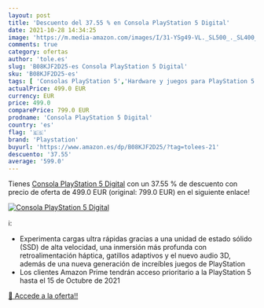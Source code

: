 ```yaml
---
layout: post
title: 'Descuento del 37.55 % en Consola PlayStation 5 Digital'
date: 2021-10-28 14:34:25
image: 'https://m.media-amazon.com/images/I/31-YSg49-VL._SL500_._SL400_.jpg'
comments: true
category: ofertas
author: 'tole.es'
slug: 'B08KJF2D25-es Consola PlayStation 5 Digital'
sku: 'B08KJF2D25-es'
tags: [ 'Consolas PlayStation 5','Hardware y juegos para PlayStation 5','Videojuegos','playstation', ]
actualPrice: 499.0 EUR
currency: EUR
price: 499.0
comparePrice: 799.0 EUR
prodname: 'Consola PlayStation 5 Digital'
country: 'es'
flag: '🇪🇸'
brand: 'Playstation'
buyurl: 'https://www.amazon.es/dp/B08KJF2D25/?tag=tolees-21'
descuento: '37.55'
average: '599.0'
---
```


Tienes [Consola PlayStation 5 Digital](https://www.amazon.es/dp/B08KJF2D25/?tag=tolees-21) con un 37.55 % de descuento con precio de oferta de 499.0 EUR (original: 799.0 EUR) en el siguiente enlace!

[![Consola PlayStation 5 Digital](https://m.media-amazon.com/images/I/31-YSg49-VL._SL500_._SL400_.jpg)](https://www.amazon.es/dp/B08KJF2D25/?tag=tolees-21)

ℹ️:

- Experimenta cargas ultra rápidas gracias a una unidad de estado sólido (SSD) de alta velocidad, una inmersión más profunda con retroalimentación háptica, gatillos adaptivos y el nuevo audio 3D, además de una nueva generación de increíbles juegos de PlayStation
- Los clientes Amazon Prime tendrán acceso prioritario a la PlayStation 5 hasta el 15 de Octubre de 2021

[🛒 Accede a la oferta!!](https://www.amazon.es/dp/B08KJF2D25/?tag=tolees-21)
